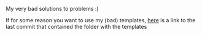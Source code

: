My very bad solutions to problems :)

If for some reason you want to use my (bad) templates, [here](https://github.com/waitblock/Competitive-Programming/tree/2e75fb418e76cf105cda9c429ca4af297aff95ca/USACO/templates) is a link to the last commit that contained the folder with the templates